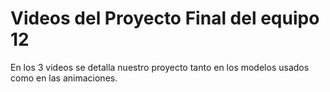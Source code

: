 # Videos del Proyecto Final del equipo 12
En los 3 videos se detalla nuestro proyecto tanto en los modelos usados como en las animaciones.
